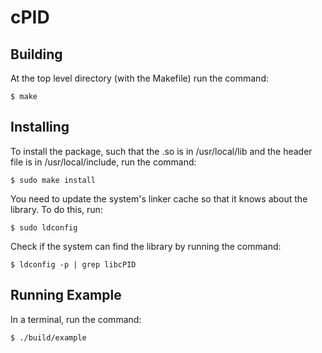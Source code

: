 # cPID

## Building
At the top level directory (with the Makefile) run the command:

    $ make
    

## Installing
To install the package, such that the .so is in /usr/local/lib and the header file is in /usr/local/include, run the command: 
    
    $ sudo make install

You need to update the system's linker cache so that it knows about the library. To do this, run: 
    
    $ sudo ldconfig

Check if the system can find the library by running the command: 

    $ ldconfig -p | grep libcPID

## Running Example
In a terminal, run the command: 

    $ ./build/example
